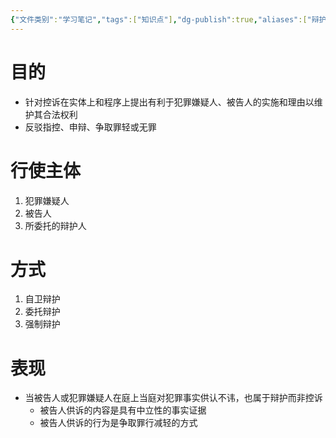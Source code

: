 ```yaml
---
{"文件类别":"学习笔记","tags":["知识点"],"dg-publish":true,"aliases":["辩护"],"permalink":"/学习笔记studyup/知识点cheese/辩护职能/","dgPassFrontmatter":true,"noteIcon":"","created":"2024-09-12T12:25:05.503+08:00","updated":"2024-10-12T16:52:05.429+08:00"}
---
```


# 目的 
- 针对控诉在实体上和程序上提出有利于犯罪嫌疑人、被告人的实施和理由以维护其合法权利
- 反驳指控、申辩、争取罪轻或无罪
# 行使主体
1. 犯罪嫌疑人
2. 被告人
3. 所委托的辩护人
# 方式
1. 自卫辩护
2. 委托辩护
3. 强制辩护
# 表现
- 当被告人或犯罪嫌疑人在庭上当庭对犯罪事实供认不讳，也属于辩护而非控诉
	- 被告人供诉的内容是具有中立性的事实证据
	- 被告人供诉的行为是争取罪行减轻的方式